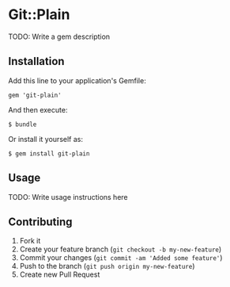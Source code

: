 # Git::Plain

TODO: Write a gem description

## Installation

Add this line to your application's Gemfile:

    gem 'git-plain'

And then execute:

    $ bundle

Or install it yourself as:

    $ gem install git-plain

## Usage

TODO: Write usage instructions here

## Contributing

1. Fork it
2. Create your feature branch (`git checkout -b my-new-feature`)
3. Commit your changes (`git commit -am 'Added some feature'`)
4. Push to the branch (`git push origin my-new-feature`)
5. Create new Pull Request
